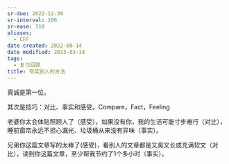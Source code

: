 ```yaml
---
sr-due: 2022-12-30
sr-interval: 106
sr-ease: 310
aliases:
  - CFF
date created: 2022-08-14
date modified: 2023-03-14
tags:
  - 复习回顾
title: 夸奖别人的方法
---
```


真诚是第一位。

其次是技巧：对比、事实和感受。Compare，Fact，Feeling

老婆你太会体贴照顾人了（感受），如果没有你，我的生活可能寸步难行（对比），睡前窗帘永远不担心漏光、垃圾桶从来没有异味（事实）。

兄弟你这篇文章写的太棒了(感受)，看别人的文章都是又臭又长或充满软文（对比），读到你这篇文章，至少帮我节约了1个多小时（事实）。
